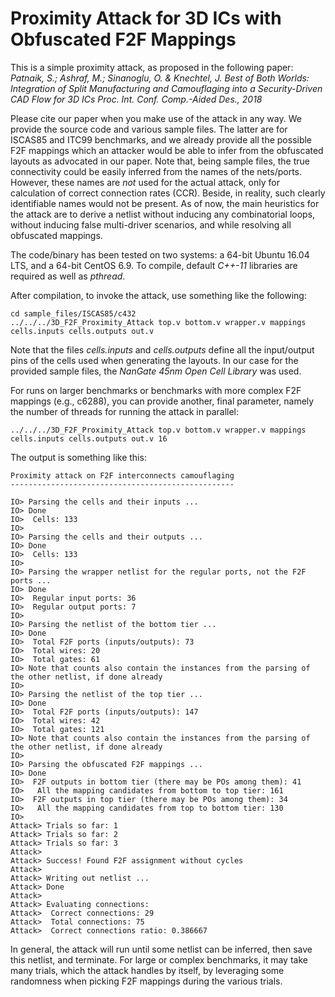 # Proximity Attack for 3D ICs with Obfuscated F2F Mappings

This is a simple proximity attack, as proposed in the following paper: *Patnaik, S.; Ashraf, M.; Sinanoglu, O. & Knechtel, J. Best of Both
Worlds: Integration of Split Manufacturing and Camouflaging into a Security-Driven CAD Flow for 3D ICs Proc. Int. Conf. Comp.-Aided Des.,
	2018*

Please cite our paper when you make use of the attack in any way.
We provide the source code and various sample files.  The latter are for ISCAS85 and ITC99 benchmarks, and we already provide all the
possible F2F mappings which an attacker would be able to infer from the obfuscated layouts as advocated in our paper.
Note that, being sample files, the true connectivity could
be easily inferred from the names of the nets/ports. However, these names are *not* used for the actual attack, only for calculation of
correct connection rates (CCR).  Beside, in reality, such clearly identifiable names would not be present.  As of now, the main heuristics
for the attack are to derive a netlist without inducing any combinatorial loops, without inducing false multi-driver scenarios, and
while resolving all obfuscated mappings.

The code/binary has been tested on two systems: a 64-bit Ubuntu 16.04 LTS, and a 64-bit CentOS 6.9.
To compile, default *C++-11* libraries are required as well as *pthread*.

After compilation, to invoke the attack, use something like the following:

	cd sample_files/ISCAS85/c432
	../../../3D_F2F_Proximity_Attack top.v bottom.v wrapper.v mappings cells.inputs cells.outputs out.v

Note that the files *cells.inputs* and *cells.outputs* define all the input/output pins of the cells used when generating the layouts. In
our case for the provided sample files, the *NanGate 45nm Open Cell Library* was used.

For runs on larger benchmarks or benchmarks with more complex F2F mappings (e.g., c6288), you can provide another, final parameter, namely
the number of threads for running the attack in parallel:

	../../../3D_F2F_Proximity_Attack top.v bottom.v wrapper.v mappings cells.inputs cells.outputs out.v 16

The output is something like this:

	Proximity attack on F2F interconnects camouflaging
	--------------------------------------------------
	
	IO> Parsing the cells and their inputs ...
	IO> Done
	IO>  Cells: 133
	IO>
	IO> Parsing the cells and their outputs ...
	IO> Done
	IO>  Cells: 133
	IO>
	IO> Parsing the wrapper netlist for the regular ports, not the F2F ports ...
	IO> Done
	IO>  Regular input ports: 36
	IO>  Regular output ports: 7
	IO>
	IO> Parsing the netlist of the bottom tier ...
	IO> Done
	IO>  Total F2F ports (inputs/outputs): 73
	IO>  Total wires: 20
	IO>  Total gates: 61
	IO> Note that counts also contain the instances from the parsing of the other netlist, if done already
	IO>
	IO> Parsing the netlist of the top tier ...
	IO> Done
	IO>  Total F2F ports (inputs/outputs): 147
	IO>  Total wires: 42
	IO>  Total gates: 121
	IO> Note that counts also contain the instances from the parsing of the other netlist, if done already
	IO>
	IO> Parsing the obfuscated F2F mappings ...
	IO> Done
	IO>  F2F outputs in bottom tier (there may be POs among them): 41
	IO>   All the mapping candidates from bottom to top tier: 161
	IO>  F2F outputs in top tier (there may be POs among them): 34
	IO>   All the mapping candidates from top to bottom tier: 130
	IO>
	Attack> Trials so far: 1
	Attack> Trials so far: 2
	Attack> Trials so far: 3
	Attack>
	Attack> Success! Found F2F assignment without cycles
	Attack>
	Attack> Writing out netlist ...
	Attack> Done
	Attack>
	Attack> Evaluating connections:
	Attack>  Correct connections: 29
	Attack>  Total connections: 75
	Attack>  Correct connections ratio: 0.386667

In general, the attack will run until some netlist can be inferred, then save this netlist, and terminate. For large or complex benchmarks,
it may take many trials, which the attack handles by itself, by leveraging some randomness when picking F2F mappings during the various trials.
